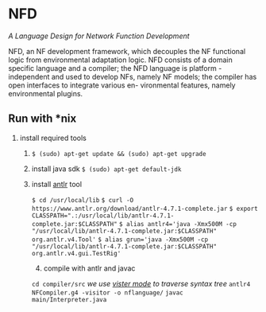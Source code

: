NFD
===
*A Language Design for Network Function Development*

NFD, an NF development framework, which decouples the NF functional logic from
environmental adaptation logic. NFD consists of a domain specific language and a compiler; the NFD language is platform - independent and used to develop NFs, namely NF models; the compiler has open interfaces to integrate various en-
vironmental features, namely environmental plugins.


## Run with *nix

1. install required tools

    1. `$ (sudo) apt-get update && (sudo) apt-get upgrade`

    2. install java sdk `$ (sudo) apt-get default-jdk`

    3. install [antlr](https://github.com/antlr/antlr4/blob/master/doc/getting-started.md) tool

        `$ cd /usr/local/lib`
        `$ curl -O https://www.antlr.org/download/antlr-4.7.1-complete.jar`
        `$ export CLASSPATH=".:/usr/local/lib/antlr-4.7.1-complete.jar:$CLASSPATH"`
        `$ alias antlr4='java -Xmx500M -cp "/usr/local/lib/antlr-4.7.1-complete.jar:$CLASSPATH" org.antlr.v4.Tool'`
        `$ alias grun='java -Xmx500M -cp "/usr/local/lib/antlr-4.7.1-complete.jar:$CLASSPATH" org.antlr.v4.gui.TestRig'`

        4. compile with antlr and javac

        `cd compiler/src`
        *we use [vister mode](https://abcdabcd987.com/notes-on-antlr4/) to traverse syntax tree*
        `antlr4 NFCompiler.g4 -visitor -o nflanguage/` 
        `javac main/Interpreter.java`